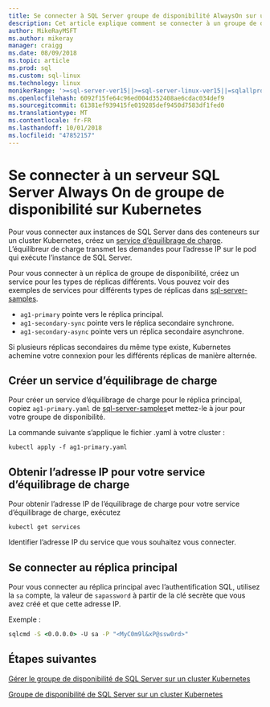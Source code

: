 ```yaml
---
title: Se connecter à SQL Server groupe de disponibilité AlwaysOn sur un cluster Kubernetes
description: Cet article explique comment se connecter à un groupe de disponibilité AlwaysOn
author: MikeRayMSFT
ms.author: mikeray
manager: craigg
ms.date: 08/09/2018
ms.topic: article
ms.prod: sql
ms.custom: sql-linux
ms.technology: linux
monikerRange: '>=sql-server-ver15||>=sql-server-linux-ver15||=sqlallproducts-allversions'
ms.openlocfilehash: 6092f15fe64c96ed004d352408ae6cdac034def9
ms.sourcegitcommit: 61381ef939415fe019285def9450d7583df1fed0
ms.translationtype: MT
ms.contentlocale: fr-FR
ms.lasthandoff: 10/01/2018
ms.locfileid: "47852157"
---
```

# <a name="connect-to-a-sql-server-always-on-availability-group-on-kubernetes"></a>Se connecter à un serveur SQL Server Always On de groupe de disponibilité sur Kubernetes

Pour vous connecter aux instances de SQL Server dans des conteneurs sur un cluster Kubernetes, créez un [service d’équilibrage de charge](http://kubernetes.io/docs/concepts/services-networking/service/#loadbalancer). L’équilibreur de charge transmet les demandes pour l’adresse IP sur le pod qui exécute l’instance de SQL Server.

Pour vous connecter à un réplica de groupe de disponibilité, créez un service pour les types de réplicas différents. Vous pouvez voir des exemples de services pour différents types de réplicas dans [sql-server-samples](https://github.com/Microsoft/sql-server-samples/blob/master/samples/features/high%20availability/Kubernetes/sample-manifest-files/ag-services.yaml).

* `ag1-primary` pointe vers le réplica principal.
* `ag1-secondary-sync` pointe vers le réplica secondaire synchrone.
* `ag1-secondary-async` pointe vers un réplica secondaire asynchrone.

Si plusieurs réplicas secondaires du même type existe, Kubernetes achemine votre connexion pour les différents réplicas de manière alternée.

## <a name="create-a-load-balancer-service"></a>Créer un service d’équilibrage de charge

Pour créer un service d’équilibrage de charge pour le réplica principal, copiez `ag1-primary.yaml` de [sql-server-samples]()et mettez-le à jour pour votre groupe de disponibilité.

La commande suivante s’applique le fichier .yaml à votre cluster :

```kubectl
kubectl apply -f ag1-primary.yaml
```

## <a name="get-the-ip-address-for-your-load-balancer-service"></a>Obtenir l’adresse IP pour votre service d’équilibrage de charge

Pour obtenir l’adresse IP de l’équilibrage de charge pour votre service d’équilibrage de charge, exécutez

```kubectl
kubectl get services
```

Identifier l’adresse IP du service que vous souhaitez vous connecter.

## <a name="connect-to-primary-replica"></a>Se connecter au réplica principal

Pour vous connecter au réplica principal avec l’authentification SQL, utilisez la `sa` compte, la valeur de `sapassword` à partir de la clé secrète que vous avez créé et que cette adresse IP.

Exemple :

```cmd
sqlcmd -S <0.0.0.0> -U sa -P "<MyC0m9l&xP@ssw0rd>"
```

## <a name="next-steps"></a>Étapes suivantes

[Gérer le groupe de disponibilité de SQL Server sur un cluster Kubernetes](sql-server-linux-kubernetes-manage.md)

[Groupe de disponibilité de SQL Server sur un cluster Kubernetes](sql-server-ag-kubernetes.md)
